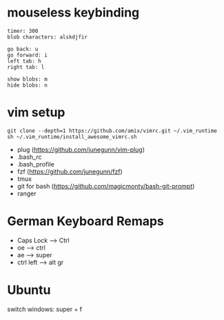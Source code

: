 # mouseless keybinding
```
timer: 300 
blob characters: alskdjfir

go back: u
go forward: i
left tab: h
right tab: l

show blobs: m
hide blobs: n
```

# vim setup
```
git clone --depth=1 https://github.com/amix/vimrc.git ~/.vim_runtime
sh ~/.vim_runtime/install_awesome_vimrc.sh
```

- plug (https://github.com/junegunn/vim-plug)
- .bash_rc
- .bash_profile
- fzf (https://github.com/junegunn/fzf)
- tmux
- git for bash (https://github.com/magicmonty/bash-git-prompt)
- ranger

# German Keyboard Remaps
- Caps Lock --> Ctrl
- oe --> ctrl
- ae --> super
- ctrl left --> alt gr

# Ubuntu
switch windows: super + f
